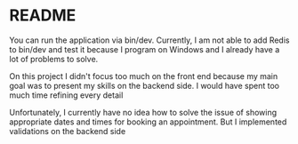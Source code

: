 # README

You can run the application via bin/dev. Currently, I am not able to add Redis to bin/dev
and test it because I program on Windows and I already have a lot of problems to solve.

On this project I didn't focus too much on the front end because my main
goal was to present my skills on the backend side.
I would have spent too much time refining every detail

Unfortunately, I currently have no idea how to solve the issue of showing
appropriate dates and times for booking an appointment.
But I implemented validations on the backend side
